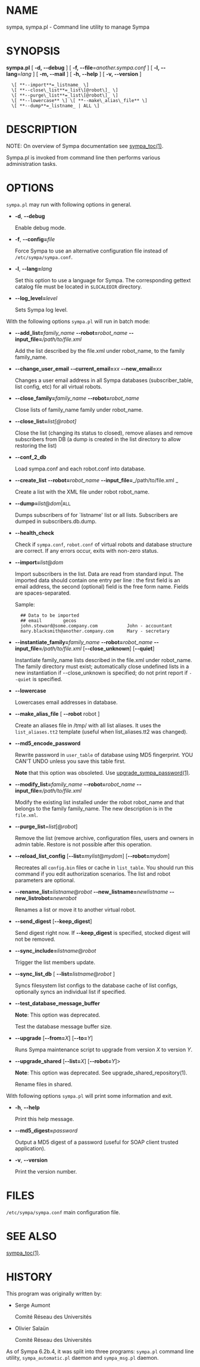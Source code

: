 # NAME

sympa, sympa.pl - Command line utility to manage Sympa

# SYNOPSIS

**sympa.pl** \[ **-d, --debug** \] \[ **-f, --file**=_another.sympa.conf_ \]
      \[ **-l, --lang**=_lang_ \] \[ **-m, --mail** \]
      \[ **-h, --help** \] \[ **-v, --version** \]
      
      \[ **--import**=_listname_ \]
      \[ **--close\_list**=_list\[@robot\]_ \]
      \[ **--purge\_list**=_list\[@robot\]_ \]
      \[ **--lowercase** \] \[ **--make\_alias\_file** \]
      \[ **--dump**=_listname_ | ALL \]

# DESCRIPTION

NOTE:
On overview of Sympa documentation see [sympa\_toc(1)](./sympa_toc.1.md).

Sympa.pl is invoked from command line then performs various administration
tasks.

# OPTIONS

`sympa.pl` may run with following options in general.

- **-d**, **--debug**

    Enable debug mode.

- **-f**, **--config=**_file_

    Force Sympa to use an alternative configuration file instead
    of `/etc/sympa/sympa.conf`.

- **-l**, **--lang=**_lang_

    Set this option to use a language for Sympa. The corresponding
    gettext catalog file must be located in `$LOCALEDIR`
    directory.

- **--log\_level=**_level_

    Sets Sympa log level.

With the following options `sympa.pl` will run in batch mode:

- **--add\_list=**_family\_name_ **--robot=**_robot\_name_
    **--input\_file=**_/path/to/file.xml_

    Add the list described by the file.xml under robot\_name, to the family
    family\_name.

- **--change\_user\_email** **--current\_email=**_xx_ **--new\_email=**_xx_

    Changes a user email address in all Sympa  databases (subscriber\_table,
    list config, etc) for all virtual robots.

- **--close\_family=**_family\_name_ **--robot=**_robot\_name_

    Close lists of family\_name family under robot\_name.      

- **--close\_list=**_list\[@robot\]_

    Close the list (changing its status to closed), remove aliases and remove
    subscribers from DB (a dump is created in the list directory to allow
    restoring the list)

- **--conf\_2\_db**

    Load sympa.conf and each robot.conf into database.

- **--create\_list** **--robot=**_robot\_name_
    **--input\_file=**_/path/to/file.xml _

    Create a list with the XML file under robot robot\_name.

- **--dump=**_list_@_dom_|`ALL`

    Dumps subscribers of for \`listname' list or all lists. Subscribers are 
    dumped in subscribers.db.dump.

- **--health\_check**

    Check if `sympa.conf`, `robot.conf` of virtual robots and database structure
    are correct.  If any errors occur, exits with non-zero status.

- **--import=**_list_@_dom_

    Import subscribers in the list. Data are read from standard input.
    The imported data should contain one entry per line : the first field
    is an email address, the second (optional) field is the free form name.
    Fields are spaces-separated.

    Sample:

        ## Data to be imported
        ## email        gecos
        john.steward@some.company.com           John - accountant
        mary.blacksmith@another.company.com     Mary - secretary

- **--instantiate\_family=**_family\_name_ **--robot=**_robot\_name_
    **--input\_file=**_/path/to/file.xml_ \[**--close\_unknown**\] \[**--quiet**\]

    Instantiate family\_name lists described in the file.xml under robot\_name.
    The family directory must exist; automatically close undefined lists in a
    new instantiation if --close\_unknown is specified; do not print report if
    `--quiet` is specified.

- **--lowercase**

    Lowercases email addresses in database.

- **--make\_alias\_file** \[ **--robot** robot \]

    Create an aliases file in /tmp/ with all list aliases. It uses the
    `list_aliases.tt2` template  (useful when list\_aliases.tt2 was changed).

- **--md5\_encode\_password**

    Rewrite password in `user_table` of database using MD5 fingerprint.
    YOU CAN'T UNDO unless you save this table first.

    **Note** that this option was obsoleted.
    Use [upgrade\_sympa\_password(1)](./upgrade_sympa_password.1.md).

- **--modify\_list=**_family\_name_ **--robot=**_robot\_name_
    **--input\_file=**_/path/to/file.xml_

    Modify the existing list installed under the robot robot\_name and that
    belongs to the family family\_name. The new description is in the `file.xml`.

- **--purge\_list**=_list_\[@_robot_\]

    Remove the list (remove archive, configuration files, users and owners in admin table. Restore is not possible after this operation.

- **--reload\_list\_config**
    \[**--list=**_mylist_@_mydom_\] \[**--robot=**_mydom_\]

    Recreates all `config.bin` files or cache in `list_table`.
    You should run this command if you edit authorization scenarios.
    The list and robot parameters are optional.

- **--rename\_list=**_listname_@_robot_
    **--new\_listname=**_newlistname_ **--new\_listrobot=**_newrobot_

    Renames a list or move it to another virtual robot.

- **--send\_digest** \[**--keep\_digest**\]

    Send digest right now.
    If **--keep\_digest** is specified, stocked digest will not be removed.

- **--sync\_include=**_listname_@_robot_

    Trigger the list members update.

- **--sync\_list\_db** \[ **--list=**_listname_@_robot_ \]

    Syncs filesystem list configs to the database cache of list configs,
    optionally syncs an individual list if specified.

- **--test\_database\_message\_buffer**

    **Note**:
    This option was deprecated.

    Test the database message buffer size.

- **--upgrade** \[**--from=**_X_\] \[**--to=**_Y_\]

    Runs Sympa maintenance script to upgrade from version _X_ to version _Y_.

- **--upgrade\_shared** \[**--list=**_X_\] \[**--robot=**_Y_\]>

    **Note**:
    This option was deprecated.
    See upgrade\_shared\_repository(1).

    Rename files in shared.

With following options `sympa.pl` will print some information and exit.

- **-h**, **--help**

    Print this help message.

- **--md5\_digest=**_password_

    Output a MD5 digest of a password (useful for SOAP client trusted
    application).

- **-v**, **--version**

    Print the version number.

# FILES

`/etc/sympa/sympa.conf` main configuration file.

# SEE ALSO

[sympa\_toc(1)](./sympa_toc.1.md).

# HISTORY

This program was originally written by:

- Serge Aumont

    Comité Réseau des Universités

- Olivier Salaün

    Comité Réseau des Universités

As of Sympa 6.2b.4, it was split into three programs:
`sympa.pl` command line utility, `sympa_automatic.pl` daemon and
`sympa_msg.pl` daemon.
